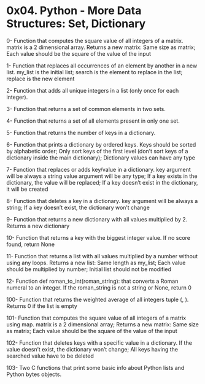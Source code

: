 # 0x04. Python - More Data Structures: Set, Dictionary

0- Function that computes the square value of all integers of a matrix. matrix is a 2 dimensional array. Returns a new matrix: Same size as matrix; Each value should be the square of the value of the input

1- Function that replaces all occurrences of an element by another in a new list. my_list is the initial list; search is the element to replace in the list; replace is the new element

2- Function that adds all unique integers in a list (only once for each integer).

3- Function that returns a set of common elements in two sets.

4- Function that returns a set of all elements present in only one set.

5- Function that returns the number of keys in a dictionary.

6- Function that prints a dictionary by ordered keys. Keys should be sorted by alphabetic order; Only sort keys of the first level (don’t sort keys of a dictionary inside the main dictionary); Dictionary values can have any type

7- Function that replaces or adds key/value in a dictionary. key argument will be always a string
value argument will be any type; If a key exists in the dictionary, the value will be replaced; If a key doesn’t exist in the dictionary, it will be created

8- Function that deletes a key in a dictionary. key argument will be always a string; If a key doesn’t exist, the dictionary won’t change

9- Function that returns a new dictionary with all values multiplied by 2. Returns a new dictionary

10- Function that returns a key with the biggest integer value. If no score found, return None

11- Function that returns a list with all values multiplied by a number without using any loops. Returns a new list: Same length as my_list; Each value should be multiplied by number; Initial list should not be modified

12- Function def roman_to_int(roman_string): that converts a Roman numeral to an integer. If the roman_string is not a string or None, return 0

100- Function that returns the weighted average of all integers tuple (<score>, <weight>). Returns 0 if the list is empty

101- Function that computes the square value of all integers of a matrix using map. matrix is a 2 dimensional array; Returns a new matrix: Same size as matrix; Each value should be the square of the value of the input

102- Function that deletes keys with a specific value in a dictionary. If the value doesn’t exist, the dictionary won’t change; All keys having the searched value have to be deleted

103- Two C functions that print some basic info about Python lists and Python bytes objects.
